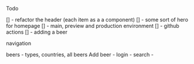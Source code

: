 Todo

[] - refactor the header (each item as a a component)
[] - some sort of hero for homepage
[] - main, preview and production environment
[] - github actions
[] - adding a beer

navigation

beers - types, countries, all beers
Add beer -
login -
search -
